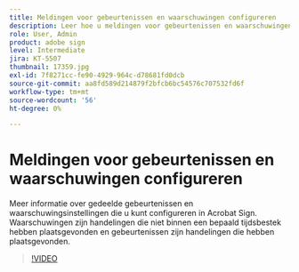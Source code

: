 ```yaml
---
title: Meldingen voor gebeurtenissen en waarschuwingen configureren
description: Leer hoe u meldingen voor gebeurtenissen en waarschuwingen configureert
role: User, Admin
product: adobe sign
level: Intermediate
jira: KT-5507
thumbnail: 17359.jpg
exl-id: 7f8271cc-fe90-4929-964c-d78681fd0dcb
source-git-commit: aa8fd589d214879f2bfcb6bc54576c707532fd6f
workflow-type: tm+mt
source-wordcount: '56'
ht-degree: 0%

---
```


# Meldingen voor gebeurtenissen en waarschuwingen configureren

Meer informatie over gedeelde gebeurtenissen en waarschuwingsinstellingen die u kunt configureren in Acrobat Sign. Waarschuwingen zijn handelingen die niet binnen een bepaald tijdsbestek hebben plaatsgevonden en gebeurtenissen zijn handelingen die hebben plaatsgevonden.

>[!VIDEO](https://video.tv.adobe.com/v/343589?quality=12&learn=on&hidetitle=true)
